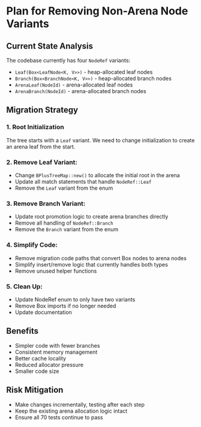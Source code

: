 # Plan for Removing Non-Arena Node Variants

## Current State Analysis
The codebase currently has four `NodeRef` variants:
- `Leaf(Box<LeafNode<K, V>>)` - heap-allocated leaf nodes
- `Branch(Box<BranchNode<K, V>>)` - heap-allocated branch nodes  
- `ArenaLeaf(NodeId)` - arena-allocated leaf nodes
- `ArenaBranch(NodeId)` - arena-allocated branch nodes

## Migration Strategy

### 1. Root Initialization
The tree starts with a `Leaf` variant. We need to change initialization to create an arena leaf from the start.

### 2. Remove Leaf Variant:
- Change `BPlusTreeMap::new()` to allocate the initial root in the arena
- Update all match statements that handle `NodeRef::Leaf`
- Remove the `Leaf` variant from the enum

### 3. Remove Branch Variant:
- Update root promotion logic to create arena branches directly
- Remove all handling of `NodeRef::Branch` 
- Remove the `Branch` variant from the enum

### 4. Simplify Code:
- Remove migration code paths that convert Box nodes to arena nodes
- Simplify insert/remove logic that currently handles both types
- Remove unused helper functions

### 5. Clean Up:
- Update NodeRef enum to only have two variants
- Remove Box imports if no longer needed
- Update documentation

## Benefits
- Simpler code with fewer branches
- Consistent memory management 
- Better cache locality
- Reduced allocator pressure
- Smaller code size

## Risk Mitigation
- Make changes incrementally, testing after each step
- Keep the existing arena allocation logic intact
- Ensure all 70 tests continue to pass